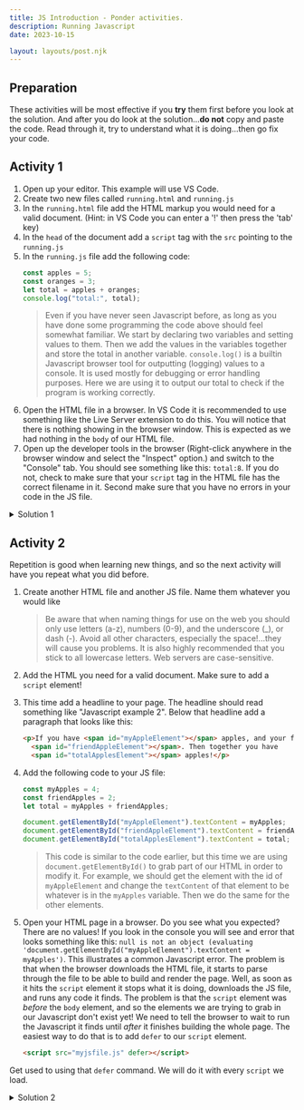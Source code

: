 ```yaml
---
title: JS Introduction - Ponder activities.
description: Running Javascript
date: 2023-10-15

layout: layouts/post.njk
---
```


## Preparation

<!-- Make sure you read through the Prepare section for this topic. -->

These activities will be most effective if you **try** them first before you look at the solution. And after you do look at the solution...**do not** copy and paste the code. Read through it, try to understand what it is doing...then go fix your code.

## Activity 1

1. Open up your editor. This example will use VS Code.
2. Create two new files called `running.html` and `running.js`
3. In the `running.html` file add the HTML markup you would need for a valid document. (Hint: in VS Code you can enter a '!' then press the 'tab' key)
4. In the `head` of the document add a `script` tag with the `src` pointing to the `running.js`
5. In the `running.js` file add the following code:
    ```javascript
    const apples = 5;
    const oranges = 3;
    let total = apples + oranges;
    console.log("total:", total);
    ```
    >Even if you have never seen Javascript before, as long as you have done some programming the code above should feel somewhat familiar. We start by declaring two variables and setting values to them.
    >Then we add the values in the variables together and store the total in another variable.
    >`console.log()` is a builtin Javascript browser tool for outputting (logging) values to a console. It is used mostly for debugging or error handling purposes. Here we are using it to output our total to check if the program is working correctly.
6. Open the HTML file in a browser. In VS Code it is recommended to use something like the Live Server extension to do this. You will notice that there is nothing showing in the browser window. This is expected as we had nothing in the `body` of our HTML file.
7. Open up the developer tools in the browser (Right-click anywhere in the browser window and select the "Inspect" option.) and switch to the "Console" tab. You should see something like this: `total:8`. If you do not, check to make sure that your `script` tag in the HTML file has the correct filename in it. Second make sure that you have no errors in your code in the JS file.

<details>
<summary>Solution 1</summary>

```html
<!-- running.html -->
<!DOCTYPE html>
<html lang="en">
  <head>
    <meta charset="UTF-8" />
    <meta name="viewport" content="width=device-width, initial-scale=1.0" />
    <title>Running JS solution</title>
    <script src="running.js"></script>
  </head>
  <body></body>
</html>
```

```javascript
// running.js
const apples = 5;
const oranges = 3;
let total = apples + oranges;
console.log("total:", total);
```

</details>

## Activity 2

Repetition is good when learning new things, and so the next activity will have you repeat what you did before.

1. Create another HTML file and another JS file. Name them whatever you would like
    >Be aware that when naming things for use on the web you should only use letters (a-z), numbers (0-9), and the underscore (_), or dash (-). Avoid all other characters, especially the space!...they will cause you problems. It is also highly recommended that you stick to all lowercase letters. Web servers are case-sensitive.
2. Add the HTML you need for a valid document. Make sure to add a `script` element!
3. This time add a headline to your page. The headline should read something like "Javascript example 2". Below that headline add a paragraph that looks like this:
    ```html
    <p>If you have <span id="myAppleElement"></span> apples, and your friend has
      <span id="friendAppleElement"></span>. Then together you have
      <span id="totalApplesElement"></span> apples!</p>
    ```
3. Add the following code to your JS file:
    ```javascript
    const myApples = 4;
    const friendApples = 2;
    let total = myApples + friendApples;

    document.getElementById("myAppleElement").textContent = myApples;
    document.getElementById("friendAppleElement").textContent = friendApples;
    document.getElementById("totalApplesElement").textContent = total;
    ```
    >This code is similar to the code earlier, but this time we are using `document.getElementById()` to grab part of our HTML in order to modify it. For example, we should get the element with the id of `myAppleElement` and change the `textContent` of that element to be whatever is in the `myApples` variable.
    >Then we do the same for the other elements.

5. Open your HTML page in a browser. Do you see what you expected? There are no values! If you look in the console you will see and error that looks something like this: `null is not an object (evaluating 'document.getElementById("myAppleElement").textContent = myApples')`. This illustrates a common Javascript error. The problem is that when the browser downloads the HTML file, it starts to parse through the file to be able to build and render the page.
Well, as soon as it hits the `script` element it stops what it is doing, downloads the JS file, and runs any code it finds. The problem is that the `script` element was *before* the `body` element, and so the elements we are trying to grab in our Javascript don't exist yet!
We need to tell the browser to wait to run the Javascript it finds until *after* it finishes building the whole page. The easiest way to do that is to add `defer` to our `script` element.
    ```html
    <script src="myjsfile.js" defer></script>
    ```
Get used to using that `defer` command. We will do it with every `script` we load.

<details>
<summary>Solution 2</summary>

```html
<!-- HTML file -->
<!DOCTYPE html>
<html lang="en">
  <head>
    <meta charset="UTF-8" />
    <meta name="viewport" content="width=device-width, initial-scale=1.0" />
    <title>Running JS solution</title>
    <script src="running.js" defer></script>
  </head>
  <body>
    <p>
      If you have <span id="myAppleElement"></span> apples, and your friend has
      <span id="friendAppleElement"></span>. Then together you have
      <span id="totalApplesElement"></span> apples!
    </p>
  </body>
</html>
```

```javascript
// Javascript file
const myApples = 4;
const friendApples = 2;
let total = myApples + friendApples;

document.getElementById("myAppleElement").textContent = myApples;
document.getElementById("friendAppleElement").textContent = friendApples;
document.getElementById("totalApplesElement").textContent = total;
}
```

</details>
